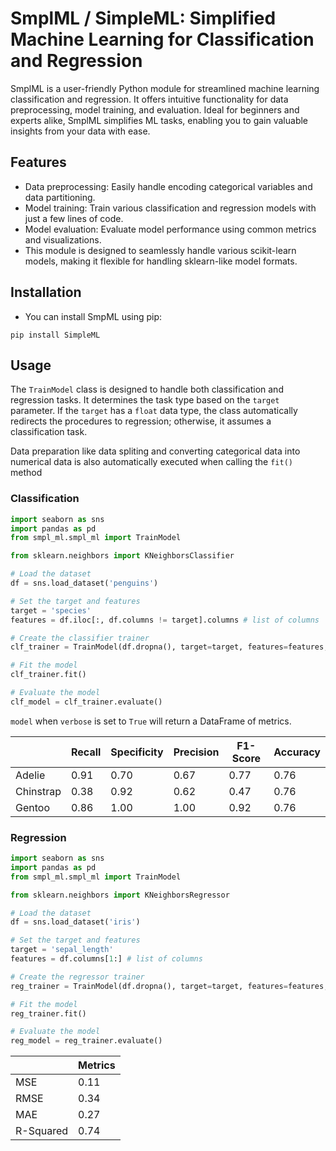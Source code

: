 # SmplML / SimpleML: Simplified Machine Learning for Classification and Regression

SmplML is a user-friendly Python module for streamlined machine learning classification and regression. It offers intuitive functionality for data preprocessing, model training, and evaluation. Ideal for beginners and experts alike, SmplML simplifies ML tasks, enabling you to gain valuable insights from your data with ease.

## Features

- Data preprocessing: Easily handle encoding categorical variables and data partitioning.
- Model training: Train various classification and regression models with just a few lines of code.
- Model evaluation: Evaluate model performance using common metrics and visualizations.
- This module is designed to seamlessly handle various scikit-learn models, making it flexible for handling sklearn-like model formats.

## Installation

- You can install SmpML using pip:
```shell
pip install SimpleML
```

## Usage
The `TrainModel` class is designed to handle both classification and regression tasks. It determines the task type based on the `target` parameter. If the `target` has a `float` data type, the class automatically redirects the procedures to regression; otherwise, it assumes a classification task. 

Data  preparation like data spliting and converting categorical data into numerical data is also automatically executed when calling the `fit()` method

### Classification
```python
import seaborn as sns
import pandas as pd
from smpl_ml.smpl_ml import TrainModel

from sklearn.neighbors import KNeighborsClassifier

# Load the dataset
df = sns.load_dataset('penguins')

# Set the target and features
target = 'species'
features = df.iloc[:, df.columns != target].columns # list of columns

# Create the classifier trainer
clf_trainer = TrainModel(df.dropna(), target=target, features=features, model=KNeighborsClassifier())

# Fit the model
clf_trainer.fit()

# Evaluate the model
clf_model = clf_trainer.evaluate()
```

`model` when `verbose` is set to `True` will return a DataFrame of metrics.


|    | Recall | Specificity | Precision | F1-Score | Accuracy |
|----|--------|-------------|-----------|----------|----------|
| Adelie | 0.91   | 0.70        | 0.67      | 0.77     | 0.76     |
| Chinstrap | 0.38   | 0.92        | 0.62      | 0.47     | 0.76     |
| Gentoo | 0.86   | 1.00        | 1.00      | 0.92     | 0.76     |

### Regression
```python
import seaborn as sns
import pandas as pd
from smpl_ml.smpl_ml import TrainModel

from sklearn.neighbors import KNeighborsRegressor

# Load the dataset
df = sns.load_dataset('iris')

# Set the target and features
target = 'sepal_length'
features = df.columns[1:] # list of columns

# Create the regressor trainer
reg_trainer = TrainModel(df.dropna(), target=target, features=features, model=KNeighborsRegressor())

# Fit the model
reg_trainer.fit()

# Evaluate the model
reg_model = reg_trainer.evaluate()
```

|   |Metrics|
|---|-------|
|MSE|0.11|
|RMSE|0.34|
|MAE|0.27|
|R-Squared|0.74|